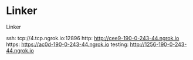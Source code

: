# Linker
Linker

ssh: tcp://4.tcp.ngrok.io:12896 
http: http://cee9-190-0-243-44.ngrok.io 
https: https://ac0d-190-0-243-44.ngrok.io 
testing: http://1256-190-0-243-44.ngrok.io 